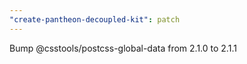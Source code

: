 ```yaml
---
"create-pantheon-decoupled-kit": patch
---
```


Bump @csstools/postcss-global-data from 2.1.0 to 2.1.1
